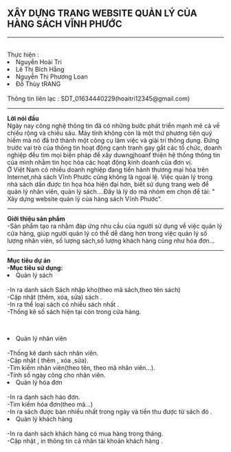 <H2>XÂY DỰNG TRANG WEBSITE QUẢN LÝ CỦA HÀNG SÁCH VĨNH PHƯỚC</H2>
<hr/>
<br/>
Thực hiện :        <li>Nguyễn Hoài Tri </li>
                   <li> Lê Thị Bích Hằng</li>
                   <li>Nguyễn Thị Phương Loan</li>
                   <li>Đỗ Thùy tRANG</li><br/>
Thông tin liên lạc : SDT_01634440229(hoaitri12345@gmail.com)
<br/>
<hr>
<b>Lời nói đầu</b>
<br>Ngày nay công nghệ thông tin đã có những bước phát triển mạnh mẽ cả về chiều rộng và chiều sâu. Máy tính không còn là một thứ phương tiện quý hiếm mà nó đã trở thành một công cụ làm việc và giải trí thông dụng. Đứng trước vai trò của thông tin hoạt động cạnh tranh gay gắt các tổ chức, doanh nghiệp đều tìm mọi biện pháp để xây duwngjhoanf thiện hệ thống thông tin của mình nhằm tin học hóa các hoạt động kinh doanh của đơn vị.
<br>Ở Việt Nam có nhiều doanh nghiệp đang tiến hành thương mại hóa trên Internet,nhà sách Vĩnh Phước cũng không là ngoại lệ. Việc quản lý trong nhà sách dần được tin họa hóa hiện đại hơn, biết sử dụng trang web để quản lý nhân viên, quản lý sách....Đây là lý do mà nhóm em chọn đề tài: " Xây dựng website quản lý của hàng sách Vĩnh Phước".
<hr/>
<b>Giới thiệu sản phẩm</b>
<br>-Sản phẩm tạo ra nhằm đáp ứng nhu cầu của người sử dụng về việc quản lý cửa hàng, giúp người quản lý có thể dễ dàng hơn trong việc quản lý số lượng nhân viên, số lượng sách,số lượng khách hàng cũng như hóa đơn...
<hr/>
<b>Mục tiêu dự án</b><br/>
<b>-Mục tiêu sử dụng:</b>
<li>Quản lý sách </li>
  <br/>-In ra danh sách Sách nhập kho(theo mã sách,theo tên sách)
  <br/>-Cập nhật (thêm, xóa, sửa) sách .
 <br/> -In ra thể loại sách có nhiều sách nhất . 
 <br/> -Thống kê số sách hiện tại còn trong cửa hàng.
 
 <br/><li>Quản lý nhân viên</li>
 <br/> -Thống kê danh sách nhân viên.
 <br/> -Cập nhật ( thêm , xóa ,sửa).
  <br/>-Tìm kiếm nhân viên(theo tên, theo mã nhân viên...).
  <br/>-Tính số ngày công cho nhân viên.
  <br/><li>Quản lý hóa đơn</li>
  <br/>-In ra danh sách háo đơn.
  <br/>-Tìm kiếm hóa đơn(theo mã...)
  <br/>-In ra sách được bán nhiều nhất trong ngày và tiền thu được từ sách đó .
  <br/><li>Quản lý khách hàng</li>
  <br/>-In ra danh sách khách hàng có mua hàng trong tháng.
  <br/>-Cập nhật , in thông tin cá nhân tài khoản khách hàng .
 
